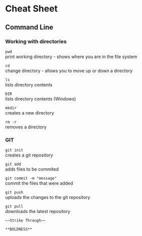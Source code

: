 # Cheat Sheet

## Command Line
### Working with directories
`pwd`  
print working directory - shows where you are in the file system

`cd`  
change directory - allows you to move up or down a directory

`ls`  
lists directory contents

`DIR`  
lists directory contents (Windows)

`mkdir`  
creates a new directory

`rm -r `  
removes a directory

### GIT
`git init`  
creates a git repository

`git add`  
adds files to be commited

`git commit -m "message"`  
commit the files that were added

`git push`  
uploads the changes to the git repository

`git pull`  
downloads the latest repository

`~~Strike Through~~`

`**BOLDNESS**`